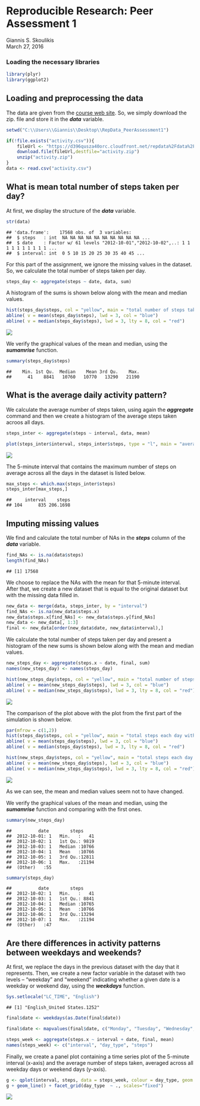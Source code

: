 # Reproducible Research: Peer Assessment 1
Giannis S. Skoulikis  
March 27, 2016  

### Loading the necessary libraries


```r
library(plyr)
library(ggplot2)
```


## Loading and preprocessing the data

The data are given from the [course web site][1]. So, we simply download the zip. file and store it in the ***data*** variable. 


```r
setwd("C:\\Users\\Giannis\\Desktop\\RepData_PeerAssessment1")

if(!file.exists("activity.csv")){
    fileUrl <- "https://d396qusza40orc.cloudfront.net/repdata%2Fdata%2Factivity.zip"
    download.file(fileUrl,destfile="activity.zip")
    unzip("activity.zip")
}
data <- read.csv("activity.csv")
```

[1]: https://d396qusza40orc.cloudfront.net/repdata%2Fdata%2Factivity.zip "**course web site**"

## What is mean total number of steps taken per day?

At first, we display the structure of the ***data*** variable. 


```r
str(data)
```

```
## 'data.frame':	17568 obs. of  3 variables:
##  $ steps   : int  NA NA NA NA NA NA NA NA NA NA ...
##  $ date    : Factor w/ 61 levels "2012-10-01","2012-10-02",..: 1 1 1 1 1 1 1 1 1 1 ...
##  $ interval: int  0 5 10 15 20 25 30 35 40 45 ...
```

For this part of the assignment, we ignore the missing values in the dataset. So, we calculate the total number of steps taken per day.


```r
steps_day <- aggregate(steps ~ date, data, sum)
```

A histogram of the sums is shown below along with the mean and median values. 


```r
hist(steps_day$steps, col = "yellow", main = "total number of steps taken each day", xlab = "total number of steps")
abline( v = mean(steps_day$steps), lwd = 3, col = "blue") 
abline( v = median(steps_day$steps), lwd = 3, lty = 8, col = "red") 
```

![](PA1_template_files/figure-html/unnamed-chunk-5-1.png)

We verify the graphical values of the mean and median, using the ***sumamrise*** function. 


```r
summary(steps_day$steps)
```

```
##    Min. 1st Qu.  Median    Mean 3rd Qu.    Max. 
##      41    8841   10760   10770   13290   21190
```

## What is the average daily activity pattern?

We calculate the average number of steps taken, using again the ***aggregate*** command and then we create a histogram of the average steps taken acroos all days. 


```r
steps_inter <- aggregate(steps ~ interval, data, mean)

plot(steps_inter$interval, steps_inter$steps, type = "l", main = "average number of steps taken across all days", xlab = "interval", ylab = "average number of steps taken", col = "blue")
```

![](PA1_template_files/figure-html/unnamed-chunk-7-1.png)

The 5-minute interval that contains the maximum number of steps on average across all the days in the dataset is listed below. 


```r
max_steps <- which.max(steps_inter$steps)
steps_inter[max_steps,]
```

```
##     interval    steps
## 104      835 206.1698
```

## Imputing missing values

We find and calculate the total number of NAs in the ***steps*** column of the ***data*** variable.


```r
find_NAs <- is.na(data$steps)
length(find_NAs)
```

```
## [1] 17568
```

We choose to replace the NAs with the mean for that 5-minute interval. After that, we create a new dataset that is equal to the original dataset but with the missing data filled in.


```r
new_data <- merge(data, steps_inter, by = "interval")
find_NAs <- is.na(new_data$steps.x)
new_data$steps.x[find_NAs] <- new_data$steps.y[find_NAs]
new_data <- new_data[, 1:3]
final <- new_data[order(new_data$date, new_data$interval),]
```

We calculate the total number of steps taken per day and present a histogram of the new sums is shown below along with the mean and median values.


```r
new_steps_day <- aggregate(steps.x ~ date, final, sum)
names(new_steps_day) <- names(steps_day)

hist(new_steps_day$steps, col = "yellow", main = "total number of steps taken each day", xlab = "total number of steps")
abline( v = mean(new_steps_day$steps), lwd = 3, col = "blue") 
abline( v = median(new_steps_day$steps), lwd = 3, lty = 8, col = "red") 
```

![](PA1_template_files/figure-html/unnamed-chunk-11-1.png)

The comparison of the plot above with the plot from the first part of the simulation is shown below. 


```r
par(mfrow = c(1,2))
hist(steps_day$steps, col = "yellow", main = "total steps each day with NAs", xlab = "total steps", ylim = c(0, 40) )
abline( v = mean(steps_day$steps), lwd = 3, col = "blue") 
abline( v = median(steps_day$steps), lwd = 3, lty = 8, col = "red")

hist(new_steps_day$steps, col = "yellow", main = "total steps each day without NAs", xlab = "total steps", ylim = c(0, 40))
abline( v = mean(new_steps_day$steps), lwd = 3, col = "blue") 
abline( v = median(new_steps_day$steps), lwd = 3, lty = 8, col = "red") 
```

![](PA1_template_files/figure-html/unnamed-chunk-12-1.png)

As we can see, the mean and median values seem not to have changed.

We verify the graphical values of the mean and median, using the ***sumamrise*** function and comparing with the first ones.  


```r
summary(new_steps_day)
```

```
##          date        steps      
##  2012-10-01: 1   Min.   :   41  
##  2012-10-02: 1   1st Qu.: 9819  
##  2012-10-03: 1   Median :10766  
##  2012-10-04: 1   Mean   :10766  
##  2012-10-05: 1   3rd Qu.:12811  
##  2012-10-06: 1   Max.   :21194  
##  (Other)   :55
```

```r
summary(steps_day)
```

```
##          date        steps      
##  2012-10-02: 1   Min.   :   41  
##  2012-10-03: 1   1st Qu.: 8841  
##  2012-10-04: 1   Median :10765  
##  2012-10-05: 1   Mean   :10766  
##  2012-10-06: 1   3rd Qu.:13294  
##  2012-10-07: 1   Max.   :21194  
##  (Other)   :47
```

## Are there differences in activity patterns between weekdays and weekends?

At first, we replace the days in the previous dataset with the day that it represents. 
Then, we create a new factor variable in the dataset with two levels – “weekday” and “weekend” indicating whether a given date is a weekday or weekend day, using the ***weekdays*** function.


```r
Sys.setlocale("LC_TIME", "English") 
```

```
## [1] "English_United States.1252"
```

```r
final$date <- weekdays(as.Date(final$date))

final$date <- mapvalues(final$date, c("Monday", "Tuesday", "Wednesday", "Thursday", "Friday",  "Saturday",  "Sunday"), c("weekday", "weekday", "weekday", "weekday", "weekday", "weekend", "weekend"))

steps_week <- aggregate(steps.x ~ interval + date, final, mean)
names(steps_week) <- c("interval", "day_type", "steps")
```

Finally, we create a panel plot containing a time series plot of the 5-minute interval (x-axis) and the average number of steps taken, averaged across all weekday days or weekend days (y-axis).


```r
g <- qplot(interval, steps, data = steps_week, colour = day_type, geom = "line", main = "average number of steps taken by day type", xlab = "interval", ylab = "average number of steps taken") 
g + geom_line() + facet_grid(day_type  ~ ., scales="fixed") 
```

![](PA1_template_files/figure-html/unnamed-chunk-15-1.png)
